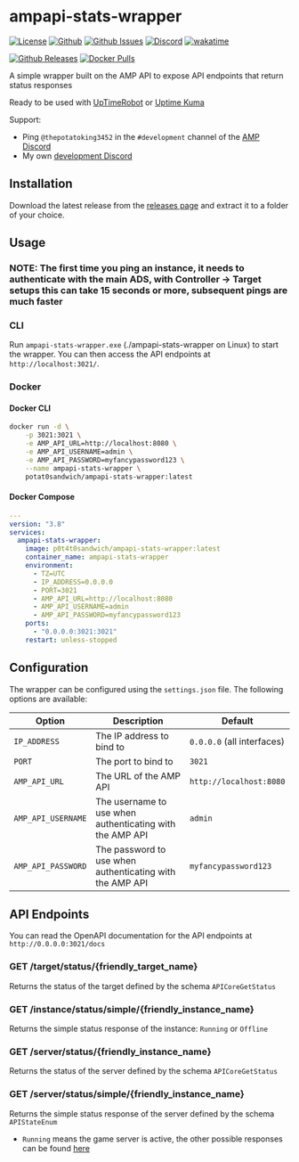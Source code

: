 # ampapi-stats-wrapper

[![License](https://img.shields.io/github/license/p0t4t0sandwich/ampapi-stats-wrapper?color=blue)](https://img.shields.io/github/downloads/p0t4t0sandwich/ampapi-stats-wrapper/LICENSE)
[![Github](https://img.shields.io/github/stars/p0t4t0sandwich/ampapi-stats-wrapper)](https://github.com/p0t4t0sandwich/ampapi-stats-wrapper)
[![Github Issues](https://img.shields.io/github/issues/p0t4t0sandwich/ampapi-stats-wrapper?label=Issues)](https://github.com/p0t4t0sandwich/ampapi-stats-wrapper/issues)
[![Discord](https://img.shields.io/discord/1067482396246683708?color=7289da&logo=discord&logoColor=white)](https://discord.neuralnexus.dev)
[![wakatime](https://wakatime.com/badge/github/p0t4t0sandwich/ampapi-stats-wrapper.svg)](https://wakatime.com/badge/github/p0t4t0sandwich/ampapi-stats-wrapper)

[![Github Releases](https://img.shields.io/github/downloads/p0t4t0sandwich/ampapi-stats-wrapper/total?label=Github&logo=github&color=181717)](https://github.com/p0t4t0sandwich/ampapi-stats-wrapper/releases)
[![Docker Pulls](https://img.shields.io/docker/pulls/p0t4t0sandwich/ampapi-stats-wrapper?label=Docker&logo=docker&color=2496ed)](https://hub.docker.com/r/p0t4t0sandwich/ampapi-stats-wrapper)

A simple wrapper built on the AMP API to expose API endpoints that return status responses

Ready to be used with [UpTimeRobot](https://uptimerobot.com/) or [Uptime Kuma](https://github.com/louislam/uptime-kuma)

Support:

- Ping `@thepotatoking3452` in the `#development` channel of the [AMP Discord](https://discord.gg/cubecoders)
- My own [development Discord](https://discord.neuralnexus.dev/)

## Installation

Download the latest release from the [releases page](https://github.com/p0t4t0sandwich/ampapi-stats-wrapper/releases) and extract it to a folder of your choice.

## Usage

### NOTE: The first time you ping an instance, it needs to authenticate with the main ADS, with Controller -> Target setups this can take 15 seconds or more, subsequent pings are much faster

### CLI

Run `ampapi-stats-wrapper.exe` (./ampapi-stats-wrapper on Linux) to start the wrapper. You can then access the API endpoints at `http://localhost:3021/`.

### Docker

#### Docker CLI

```bash
docker run -d \
    -p 3021:3021 \
    -e AMP_API_URL=http://localhost:8080 \
    -e AMP_API_USERNAME=admin \
    -e AMP_API_PASSWORD=myfancypassword123 \
    --name ampapi-stats-wrapper \
    potat0sandwich/ampapi-stats-wrapper:latest
```

#### Docker Compose

```yaml
---
version: "3.8"
services:
  ampapi-stats-wrapper:
    image: p0t4t0sandwich/ampapi-stats-wrapper:latest
    container_name: ampapi-stats-wrapper
    environment:
      - TZ=UTC
      - IP_ADDRESS=0.0.0.0
      - PORT=3021
      - AMP_API_URL=http://localhost:8080
      - AMP_API_USERNAME=admin
      - AMP_API_PASSWORD=myfancypassword123
    ports:
      - "0.0.0.0:3021:3021"
    restart: unless-stopped
```

## Configuration

The wrapper can be configured using the `settings.json` file. The following options are available:

| Option | Description | Default |
| --- | --- | --- |
| `IP_ADDRESS` | The IP address to bind to | `0.0.0.0` (all interfaces) |
| `PORT` | The port to bind to | `3021` |
| `AMP_API_URL` | The URL of the AMP API | `http://localhost:8080` |
| `AMP_API_USERNAME` | The username to use when authenticating with the AMP API | `admin` |
| `AMP_API_PASSWORD` | The password to use when authenticating with the AMP API | `myfancypassword123` |

## API Endpoints

You can read the OpenAPI documentation for the API endpoints at `http://0.0.0.0:3021/docs`

### GET /target/status/{friendly_target_name}

Returns the status of the target defined by the schema `APICoreGetStatus`

### GET /instance/status/simple/{friendly_instance_name}

Returns the simple status response of the instance: `Running` or `Offline`

### GET /server/status/{friendly_instance_name}

Returns the status of the server defined by the schema `APICoreGetStatus`

### GET /server/status/simple/{friendly_instance_name}

Returns the simple status response of the server defined by the schema `APIStateEnum`

- `Running` means the game server is active, the other possible responses can be found [here](https://github.com/p0t4t0sandwich/ampapi-spec/blob/main/useful_info/amp_status_enum.txt)
